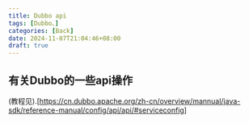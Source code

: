 ```yaml
---
title: Dubbo api
tags: [Dubbo、]
categories: [Back]
date: 2024-11-07T21:04:46+08:00
draft: true
---
```

## 有关Dubbo的一些api操作

(教程见).[https://cn.dubbo.apache.org/zh-cn/overview/mannual/java-sdk/reference-manual/config/api/api/#serviceconfig]
